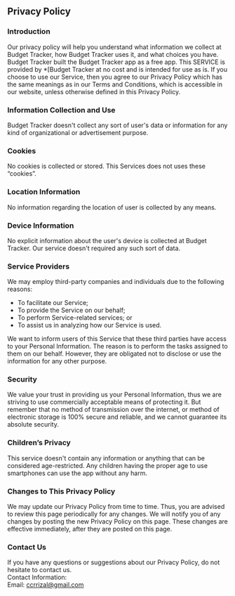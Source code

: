 Privacy Policy  
----------------

### Introduction  
Our privacy policy will help you understand what information we collect at Budget Tracker, how Budget Tracker uses it, and what choices you have.
Budget Tracker built the Budget Tracker app as a free app. This SERVICE is provided by *[Budget Tracker at no cost and is intended for use as is.
If you choose to use our Service, then you agree to our Privacy Policy which has the same meanings as in our Terms and Conditions, which is accessible in our website, unless otherwise  defined in this Privacy Policy.

### Information Collection and Use  
Budget Tracker doesn't collect any sort of user's data or information for any kind of organizational or advertisement purpose.

### Cookies  
No cookies is collected or stored. 
This Services does not uses these “cookies”.

### Location Information  
No information regarding the location of user is collected by any means.

### Device Information  
No explicit information about the user's device is collected at Budget Tracker. Our service doesn't required any such sort of data.

### Service Providers  
We may employ third-party companies and individuals due to the following reasons:  
* To facilitate our Service;
* To provide the Service on our behalf;
* To perform Service-related services; or
* To assist us in analyzing how our Service is used.  

We want to inform users of this Service that these third parties have access to your Personal Information. The reason is to perform the tasks assigned to them on our behalf. However, they are obligated not to disclose or use the information for any other purpose.  

### Security  
We value your trust in providing us your Personal Information, thus we are striving to use commercially acceptable means of protecting it. But remember that no method of transmission over  the internet, or method of electronic storage is 100% secure and reliable, and we cannot guarantee its absolute security.  

### Children’s Privacy 
This service doesn't contain any information or anything that can be considered age-restricted. Any children having the proper age to use smartphones can use the app without any harm.

### Changes to This Privacy Policy  
We may update our Privacy Policy from time to time. Thus, you are advised to review this page periodically for any changes. We will notify you of any changes by posting the new Privacy Policy on this page. These changes are effective immediately, after they are posted on this page.  

### Contact Us  
If you have any questions or suggestions about our Privacy Policy, do not hesitate to contact us.  
Contact Information:  
Email: ccrrizal@gmail.com
